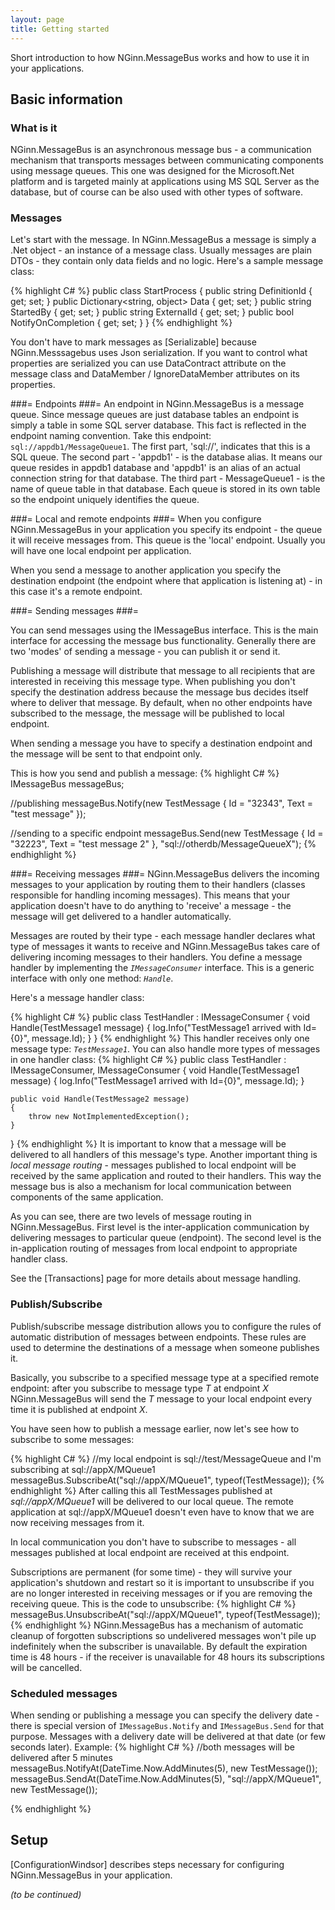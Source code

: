 ```yaml
---
layout: page
title: Getting started
---
```

Short introduction to how NGinn.MessageBus works and how to use it in your applications.


## Basic information 

### What is it 
NGinn.MessageBus is an asynchronous message bus - a communication mechanism that transports messages between communicating components using message queues. This one was designed for the Microsoft.Net platform and is targeted mainly at applications using MS SQL Server as the database, but of course can be also used with other types of software.

### Messages 
Let's start with the message. In NGinn.MessageBus a message is simply a .Net object - an instance of a message class. Usually messages are plain DTOs - they contain only data fields and no logic. Here's a sample message class:

{% highlight C# %}
    public class StartProcess
    {
        public string DefinitionId { get; set; }
        public Dictionary<string, object> Data { get; set; }
        public string StartedBy { get; set; }
        public string ExternalId { get; set; }
        public bool NotifyOnCompletion { get; set; }
    }
{% endhighlight %}

You don't have to mark messages as [Serializable] because NGinn.Messsagebus uses Json serialization. If you want to control what properties are serialized you can use DataContract attribute on the message class and DataMember / IgnoreDataMember attributes on its properties.

###= Endpoints ###=
An endpoint in NGinn.MessageBus is a message queue. Since message queues are just database tables an endpoint is simply a table in some SQL server database. This fact is reflected in the endpoint naming convention.
Take this endpoint: `sql://appdb1/MessageQueue1`. The first part, 'sql://', indicates that this is a SQL queue. The second part - 'appdb1'  - is the database alias. It means our queue resides in appdb1 database and 'appdb1' is an alias of an actual connection string for that database. The third part - MessageQueue1 - is the name of queue table in that database. Each queue is stored in its own table so the endpoint uniquely identifies the queue.

###= Local and remote endpoints ###=
When you configure NGinn.MessageBus in your application you specify its endpoint - the queue it will receive messages from. This queue is the 'local' endpoint. Usually you will have one local endpoint per application.

When you send a message to another application you specify the destination endpoint (the endpoint where that application is listening at) - in this case it's a remote endpoint. 


###= Sending messages ###=

You can send messages using the IMessageBus interface. This is the main interface for accessing the message bus functionality.
Generally there are two 'modes' of sending a message - you can publish it or send it. 

Publishing a message will distribute that message to all recipients that are interested in receiving this message type. When publishing you don't specify the destination address because the message bus decides itself where to deliver that message. By default, when no other endpoints have subscribed to the message, the message will be published to local endpoint.

When sending a message you have to specify a destination endpoint and the message will be sent to that endpoint only.

This is how you send and publish a message:
{% highlight C# %}
IMessageBus messageBus;
                
//publishing
messageBus.Notify(new TestMessage { Id = "32343", Text = "test message" });

//sending to a specific endpoint
messageBus.Send(new TestMessage { Id = "32223", Text = "test message 2" }, 
	"sql://otherdb/MessageQueueX");
{% endhighlight %}

###= Receiving messages ###=
NGinn.MessageBus delivers the incoming messages to your application by routing them to their handlers (classes responsible for handling incoming messages). This means that your application doesn't have to do anything to 'receive' a message - the message will get delivered to a handler automatically.

Messages are routed by their type - each message handler declares what type of messages it wants to receive and NGinn.MessageBus takes care of delivering incoming messages to their handlers. You define a message handler by implementing the *`IMessageConsumer`* interface. This is a generic interface with only one method: *`Handle`*.

Here's a message handler class:

{% highlight C# %}
public class TestHandler : IMessageConsumer<TestMessage1>
{
    void Handle(TestMessage1 message)
    {
        log.Info("TestMessage1 arrived with Id={0}", message.Id);
    }
}
{% endhighlight %}
This handler receives only one message type: *`TestMessage1`*. You can also handle more types of messages in one handler class:
{% highlight C# %}
public class TestHandler : 
    IMessageConsumer<TestMessage1>, 
    IMessageConsumer<TestMessage2>
{
    void Handle(TestMessage1 message)
    {
        log.Info("TestMessage1 arrived with Id={0}", message.Id);
    }

    public void Handle(TestMessage2 message)
    {
        throw new NotImplementedException();
    }
}
{% endhighlight %}
It is important to know that a message will be delivered to all handlers of this message's type.
Another important thing is *local message routing* - messages published to local endpoint will be received by the same application and routed to their handlers. This way the message bus is also a mechanism for local communication between components of the same application.

As you can see, there are two levels of message routing in NGinn.MessageBus. First level is the inter-application communication by delivering messages to particular queue (endpoint). The second level is the in-application routing of messages from local endpoint to appropriate handler class.

See the [Transactions] page for more details about message handling.

### Publish/Subscribe 
Publish/subscribe message distribution allows you to configure the rules of automatic distribution of messages between endpoints. These rules are used to determine the destinations of a message when someone publishes it.  

Basically, you subscribe to a specified message type at a specified remote endpoint: after you subscribe to message type *T* at endpoint *X* NGinn.MessageBus will send the *T* message to your local endpoint every time it is published at endpoint *X*.

You have seen how to publish a message earlier, now let's see how to subscribe to some messages:

{% highlight C# %}
//my local endpoint is sql://test/MessageQueue and I'm subscribing at sql://appX/MQueue1
messageBus.SubscribeAt("sql://appX/MQueue1", typeof(TestMessage));
{% endhighlight %}
After calling this all TestMessages published at *sql://appX/MQueue1* will be delivered to our local queue. The remote application at sql://appX/MQueue1 doesn't even have to know that we are now receiving messages from it.

In local communication you don't have to subscribe to messages - all messages published at local endpoint are received at this endpoint. 

Subscriptions are permanent (for some time) - they will survive your application's shutdown and restart so it is important to unsubscribe if you are no longer interested in receiving messages or if you are removing the receiving queue. This is the code to unsubscribe:
{% highlight C# %}
messageBus.UnsubscribeAt("sql://appX/MQueue1", typeof(TestMessage));
{% endhighlight %}
NGinn.MessageBus has a mechanism of automatic cleanup of forgotten subscriptions so undelivered messages won't pile up indefinitely when the subscriber is unavailable. By default the expiration time is 48 hours - if the receiver is unavailable for 48 hours its subscriptions will be cancelled.

### Scheduled messages 
When sending or publishing a message you can specify the delivery date - there is special version of `IMessageBus.Notify` and `IMessageBus.Send` for that purpose. Messages with a delivery date will be delivered at that date (or few seconds later). Example:
{% highlight C# %}
//both messages will be delivered after 5 minutes
messageBus.NotifyAt(DateTime.Now.AddMinutes(5), new TestMessage());
messageBus.SendAt(DateTime.Now.AddMinutes(5), "sql://appX/MQueue1", new TestMessage());

{% endhighlight %}
 
## Setup
[ConfigurationWindsor] describes steps necessary for configuring NGinn.MessageBus in your application.

*(to be continued)*